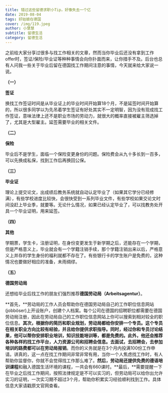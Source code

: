 ```yaml
---
title: 错过这些留德求职小Tip，好像失去一个亿
date: 2019-08-04
tags: 好姑娘在德国
cover: /img/119.jpeg
author: 小慧慧
subtitle: 留德生活
category: 留德生活
---
```


之前给大家分享过很多与找工作相关的文章，然而当你毕业后还没有拿到工作offer时，签证/保险/毕业证等种种事情会向你扑面而来，让你措手不及。后台也总有人问我一些关于毕业后留在德国找工作期间注意的事情，今天就来给大家说一说。



**（一）**

**签证**

换找工作签证时间是从毕业证上的毕业时间开始算18个月，不是延签时间开始算的，所以很多同学以为先吊着学生签证有好处其实不一定明智，因为没有现成找工作签证，意味法律上还不是职业市场的劳动力，就很大的概率直接被雇主筛选掉了，尤其是大型雇主。延签需要毕业的相关文件。

**（二）**

**保险**

毕业后不是学生，面临一个保险变更身份的问题。保险费会从九十多长到一百多，可以先换成私保，找到工作后再换回公保。

**（三）**

**毕业证**

理论上提交论文，出成绩后教务系统就自动认定毕业了（如果其它学分已经修满），有些学校进度比较快，会很快受到一系列毕业文件，有些学校如果交论文时间没赶上毕业季，就要等。无论什么情况，如果已经认定毕业了，可以找教务处开具一个毕业证明，用来延签。

**（四）**

**其他**

学期票，学生卡，注册证明，在身份变更发生于新学期之后，还能存在一个学期，但是严格意义上，毕业就会有一个学籍注销手续，那个学籍注销出来以后，严格意义上并存的学生身份的福利就都不存在了。有些银行卡的学生账户是免费的，这种情况也要做好相应的准备，未雨绸缪。



**（五）**

**德国劳动局**

还想给毕业后找工作的朋友们强烈推荐**德国劳动局（Arbeitsagentur）**。

**首先，**劳动局的工作人员会帮助你在德国劳动局自己的工作职位信息网站(jobböser)上开设账户，创建个人档案。每个公司在德国的招聘职位都需要在德国劳动局注册，因此在劳动局自己的工作职位信息网站上你可以搜索到相对较全的职位信息。**其次，**根据你的简历和职业规划，劳动局都给你安排一个专员。这个专员在相关职业方向比较有经验，并且给你提供求职指导。同时，经过你和专员讨论结果，他可以帮你安排职业培训，知识技能培训等，都是免费的。此外，他还会推荐各种各样的找工作平台，人力资源公司和招聘会信息。去面试，去招聘会，去参加培训的**路费都可以在劳动局报销**。而你的义务就是在3个月内投满100份工作申请。讲真的，这一点在找工作期间非常非常有用，当你一个人焦虑找工作时，有人帮助你监督你，你就不会觉得找工作那么难了。**然后，**劳动局还提供**免费的德语培训课程**和融入德国生活环境的课程，一共会有660课时。**最后，**需要提醒一下在毕业之后找工作期间，按照法律规定是不可以实习的，但劳动局可以给你出允许实习的证明，一次实习期不超过3个月，帮助你积累实习经验顺利找到工作。具体信息大家请戳原文官网查看。

